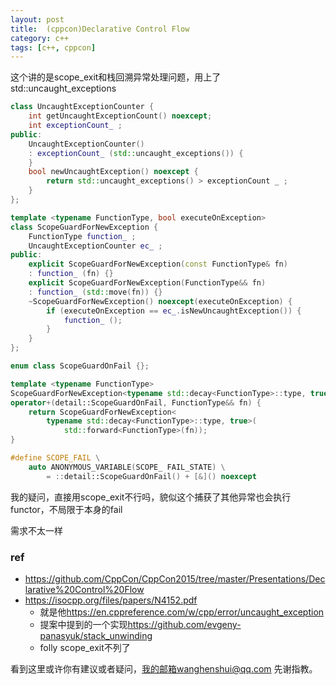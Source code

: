 ```yaml
---
layout: post
title:  (cppcon)Declarative Control Flow
category: c++
tags: [c++, cppcon]
---
```

  

这个讲的是scope_exit和栈回溯异常处理问题，用上了std::uncaught_exceptions

```c++
class UncaughtExceptionCounter {
	int getUncaughtExceptionCount() noexcept;
	int exceptionCount_ ;
public:
	UncaughtExceptionCounter()
	: exceptionCount_ (std::uncaught_exceptions()) {
	}
	bool newUncaughtException() noexcept {
		return std::uncaught_exceptions() > exceptionCount _ ;
	}
};

template <typename FunctionType, bool executeOnException>
class ScopeGuardForNewException {
	FunctionType function_ ;
	UncaughtExceptionCounter ec_ ;
public:
	explicit ScopeGuardForNewException(const FunctionType& fn)
	: function_ (fn) {}
	explicit ScopeGuardForNewException(FunctionType&& fn)
	: function_ (std::move(fn)) {}
	~ScopeGuardForNewException() noexcept(executeOnException) {
		if (executeOnException == ec_.isNewUncaughtException()) {
			function_ ();
		}
	}
};

enum class ScopeGuardOnFail {};

template <typename FunctionType>
ScopeGuardForNewException<typename std::decay<FunctionType>::type, true>
operator+(detail::ScopeGuardOnFail, FunctionType&& fn) {
	return ScopeGuardForNewException<
		typename std::decay<FunctionType>::type, true>(
			std::forward<FunctionType>(fn));
}

#define SCOPE_FAIL \
	auto ANONYMOUS_VARIABLE(SCOPE_ FAIL_STATE) \
		= ::detail::ScopeGuardOnFail() + [&]() noexcept
```



我的疑问，直接用scope_exit不行吗，貌似这个捕获了其他异常也会执行functor，不局限于本身的fail

需求不太一样



### ref

- https://github.com/CppCon/CppCon2015/tree/master/Presentations/Declarative%20Control%20Flow
- <https://isocpp.org/files/papers/N4152.pdf> 
  - 就是他<https://en.cppreference.com/w/cpp/error/uncaught_exception>
  - 提案中提到的一个实现<https://github.com/evgeny-panasyuk/stack_unwinding>
  - folly scope_exit不列了

看到这里或许你有建议或者疑问，我的邮箱wanghenshui@qq.com 先谢指教。